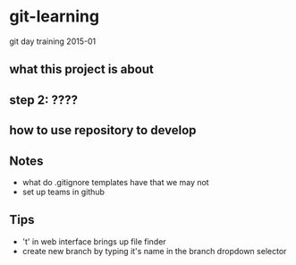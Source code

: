 # git-learning
git day training 2015-01


## what this project is about

## step 2: ????

## how to use repository to develop

## Notes
* what do .gitignore templates have that we may not
* set up teams in github

## Tips
* 't' in web interface brings up file finder
* create new branch by typing it's name in the branch dropdown selector
